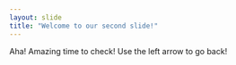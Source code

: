 ```yaml
---
layout: slide
title: "Welcome to our second slide!"
---
```

Aha! Amazing time to check!
Use the left arrow to go back!
